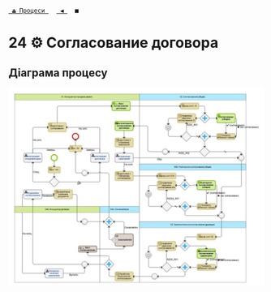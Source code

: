 ﻿[` ⏏ Процеси `](../../README.md)    [` ◀ `](../P23/P23.md)  ` ■ `
# 24 ⚙ Согласование договора

## Діаграма процесу
![P24_Diagram](./Images/P24_Diagram.png)